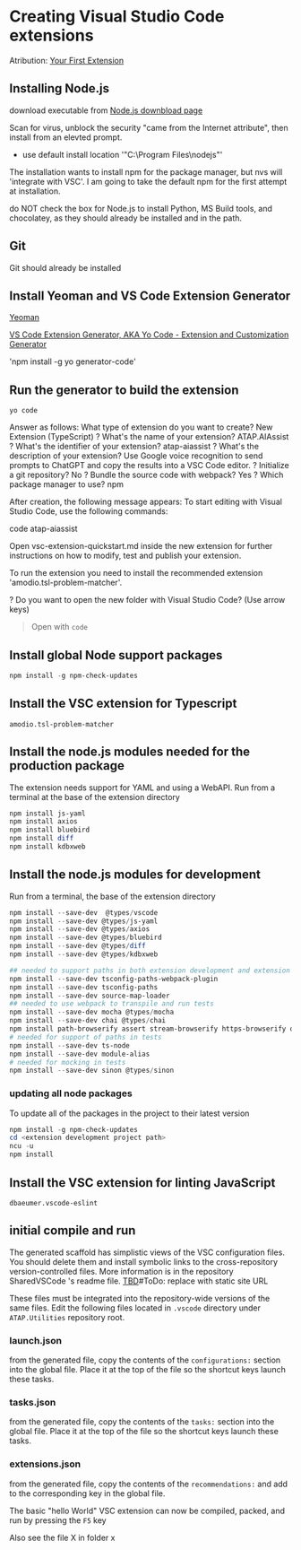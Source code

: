 # Creating Visual Studio Code extensions

Atribution:
[Your First Extension](https://code.visualstudio.com/api/get-started/your-first-extension)

## Installing Node.js

download executable from [Node.js downbload page](https://nodejs.org/en)

Scan for virus, unblock the security "came from the Internet attribute", then install from an elevted prompt.

- use default install location '"C:\Program Files\nodejs\"'

The installation wants to install npm for the package manager, but nvs will 'integrate with VSC'. I am going to take the default npm for the first attempt at installation.

do NOT check the box for Node.js to install Python, MS Build tools, and chocolatey, as they should already be installed and in the path.

## Git

Git should already be installed

## Install Yeoman and VS Code Extension Generator

[Yeoman](https://yeoman.io/)

[VS Code Extension Generator, AKA Yo Code - Extension and Customization Generator ](https://www.npmjs.com/package/generator-code)

'npm install -g yo generator-code'

## Run the generator to build the extension

`yo code`

Answer as follows:
What type of extension do you want to create? New Extension (TypeScript)
? What's the name of your extension? ATAP.AIAssist
? What's the identifier of your extension? atap-aiassist
? What's the description of your extension? Use Google voice recognition to send prompts to ChatGPT and copy the results
into a VSC Code editor.
? Initialize a git repository? No
? Bundle the source code with webpack? Yes
? Which package manager to use? npm

After creation, the following message appears:
To start editing with Visual Studio Code, use the following commands:

code atap-aiassist

Open vsc-extension-quickstart.md inside the new extension for further instructions
on how to modify, test and publish your extension.

To run the extension you need to install the recommended extension 'amodio.tsl-problem-matcher'.

? Do you want to open the new folder with Visual Studio Code? (Use arrow keys)

> Open with `code`

## Install global Node support packages

```Powershell
npm install -g npm-check-updates

```

## Install the VSC extension for Typescript

`amodio.tsl-problem-matcher`

## Install the node.js modules needed for the production package

The extension needs support for YAML and using a WebAPI. Run from a terminal at the base of the extension directory

```Powershell
npm install js-yaml
npm install axios
npm install bluebird
npm install diff
npm install kdbxweb
```

## Install the node.js modules for development

Run from a terminal, the base of the extension directory

```Powershell
npm install --save-dev  @types/vscode
npm install --save-dev @types/js-yaml
npm install --save-dev @types/axios
npm install --save-dev @types/bluebird
npm install --save-dev @types/diff
npm install --save-dev @types/kdbxweb

## needed to support paths in both extension development and extension testing
npm install --save-dev tsconfig-paths-webpack-plugin
npm install --save-dev tsconfig-paths
npm install --save-dev source-map-loader
## needed to use webpack to transpile and run tests
npm install --save-dev mocha @types/mocha
npm install --save-dev chai @types/chai
npm install path-browserify assert stream-browserify https-browserify os-browserify url --save-dev
# needed for support of paths in tests
npm install --save-dev ts-node
npm install --save-dev module-alias
# needed for mocking in tests
npm install --save-dev sinon @types/sinon
```

### updating all node packages

To update all of the packages in the project to their latest version

```Powershell
npm install -g npm-check-updates
cd <extension development project path>
ncu -u
npm install

```

## Install the VSC extension for linting JavaScript

`dbaeumer.vscode-eslint`

## initial compile and run

The generated scaffold has simplistic views of the VSC configuration files. You should delete them and install symbolic links to the cross-repository version-controlled files. More information is in the repository SharedVSCode 's readme file. [TBD](TBD)#ToDo: replace with static site URL

These files must be integrated into the repository-wide versions of the same files. Edit the following files located in `.vscode` directory under `ATAP.Utilities` repository root.

### launch.json

from the generated file, copy the contents of the `configurations:` section into the global file. Place it at the top of the file so the shortcut keys launch these tasks.

### tasks.json

from the generated file, copy the contents of the `tasks:` section into the global file. Place it at the top of the file so the shortcut keys launch these tasks.

### extensions.json

from the generated file, copy the contents of the `recommendations:` and add to the corresponding key in the global file.

The basic "hello World" VSC extension can now be compiled, packed, and run by pressing the `F5` key

Also see the file X in folder x
